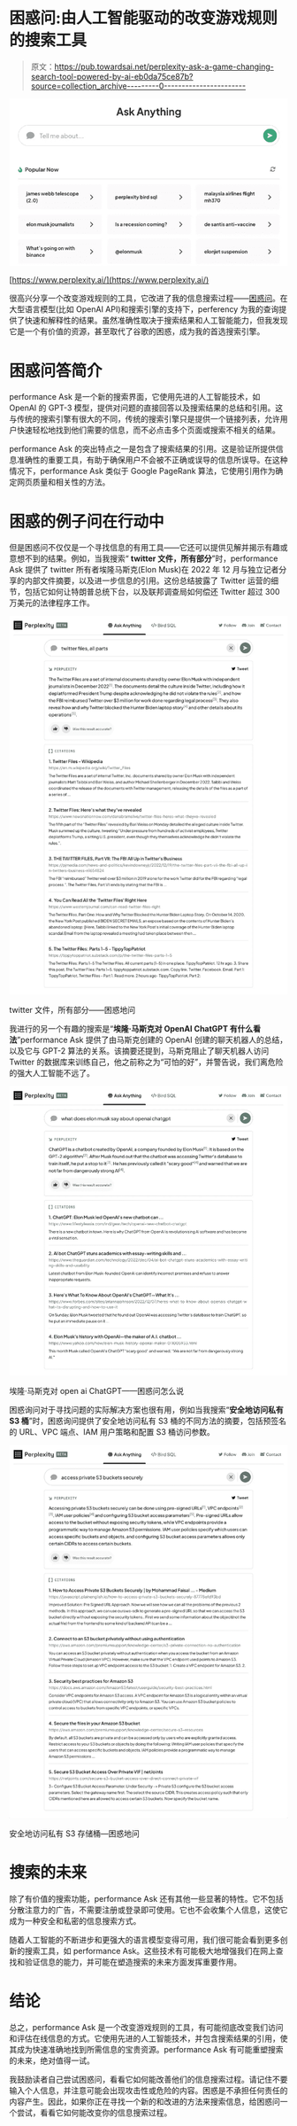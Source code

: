 # 困惑问:由人工智能驱动的改变游戏规则的搜索工具

> 原文：<https://pub.towardsai.net/perplexity-ask-a-game-changing-search-tool-powered-by-ai-eb0da75ce87b?source=collection_archive---------0----------------------->

![](img/ad11efe84c7034412c26c2c2893d3779.png)

[https://www.perplexity.ai/](https://www.perplexity.ai/)

很高兴分享一个改变游戏规则的工具，它改进了我的信息搜索过程——[困惑问](https://www.perplexity.ai/)。在大型语言模型(比如 OpenAI API)和搜索引擎的支持下，perferency 为我的查询提供了快速和解释性的结果。虽然准确性取决于搜索结果和人工智能能力，但我发现它是一个有价值的资源，甚至取代了谷歌的困惑，成为我的首选搜索引擎。

# 困惑问答简介

performance Ask 是一个新的搜索界面，它使用先进的人工智能技术，如 OpenAI 的 GPT-3 模型，提供对问题的直接回答以及搜索结果的总结和引用。这与传统的搜索引擎有很大的不同，传统的搜索引擎只是提供一个链接列表，允许用户快速轻松地找到他们需要的信息，而不必点击多个页面或搜索不相关的结果。

performance Ask 的突出特点之一是包含了搜索结果的引用。这是验证所提供信息准确性的重要工具，有助于确保用户不会被不正确或误导的信息所误导。在这种情况下，performance Ask 类似于 Google PageRank 算法，它使用引用作为确定网页质量和相关性的方法。

# 困惑的例子问在行动中

但是困惑问不仅仅是一个寻找信息的有用工具——它还可以提供见解并揭示有趣或意想不到的结果。例如，当我搜索“ **twitter 文件，所有部分**”时，performance Ask 提供了 twitter 所有者埃隆马斯克(Elon Musk)在 2022 年 12 月与独立记者分享的内部文件摘要，以及进一步信息的引用。这份总结披露了 Twitter 运营的细节，包括它如何让特朗普总统下台，以及联邦调查局如何偿还 Twitter 超过 300 万美元的法律程序工作。

![](img/f64a299e96cde4e9f9f9e76a22228fb8.png)

twitter 文件，所有部分——困惑地问

我进行的另一个有趣的搜索是“**埃隆·马斯克对 OpenAI ChatGPT 有什么看法**”performance Ask 提供了由马斯克创建的 OpenAI 创建的聊天机器人的总结，以及它与 GPT-2 算法的关系。该摘要还提到，马斯克阻止了聊天机器人访问 Twitter 的数据库来训练自己，他之前称之为“可怕的好”，并警告说，我们离危险的强大人工智能不远了。

![](img/fbee789e5fd4cca7c554c3c55597acfc.png)

埃隆·马斯克对 open ai ChatGPT——困惑问怎么说

困惑询问对于寻找问题的实际解决方案也很有用，例如当我搜索“**安全地访问私有 S3 桶**”时，困惑询问提供了安全地访问私有 S3 桶的不同方法的摘要，包括预签名的 URL、VPC 端点、IAM 用户策略和配置 S3 桶访问参数。

![](img/5f0a48c4a2369f2e3e794f6ba47193c7.png)

安全地访问私有 S3 存储桶—困惑地问

# 搜索的未来

除了有价值的搜索功能，performance Ask 还有其他一些显著的特性。它不包括分散注意力的广告，不需要注册或登录即可使用。它也不会收集个人信息，这使它成为一种安全和私密的信息搜索方式。

随着人工智能的不断进步和更强大的语言模型变得可用，我们很可能会看到更多创新的搜索工具，如 performance Ask。这些技术有可能极大地增强我们在网上查找和验证信息的能力，并可能在塑造搜索的未来方面发挥重要作用。

# 结论

总之，performance Ask 是一个改变游戏规则的工具，有可能彻底改变我们访问和评估在线信息的方式。它使用先进的人工智能技术，并包含搜索结果的引用，使其成为快速准确地找到所需信息的宝贵资源。performance Ask 有可能重塑搜索的未来，绝对值得一试。

我鼓励读者自己尝试困惑问，看看它如何能改善他们的信息搜索过程。请记住不要输入个人信息，并注意可能会出现攻击性或危险的内容。困惑是不承担任何责任的内容产生。因此，如果你正在寻找一个新的和改进的方法来搜索信息，给困惑问一个尝试，看看它如何能改变你的信息搜索过程。